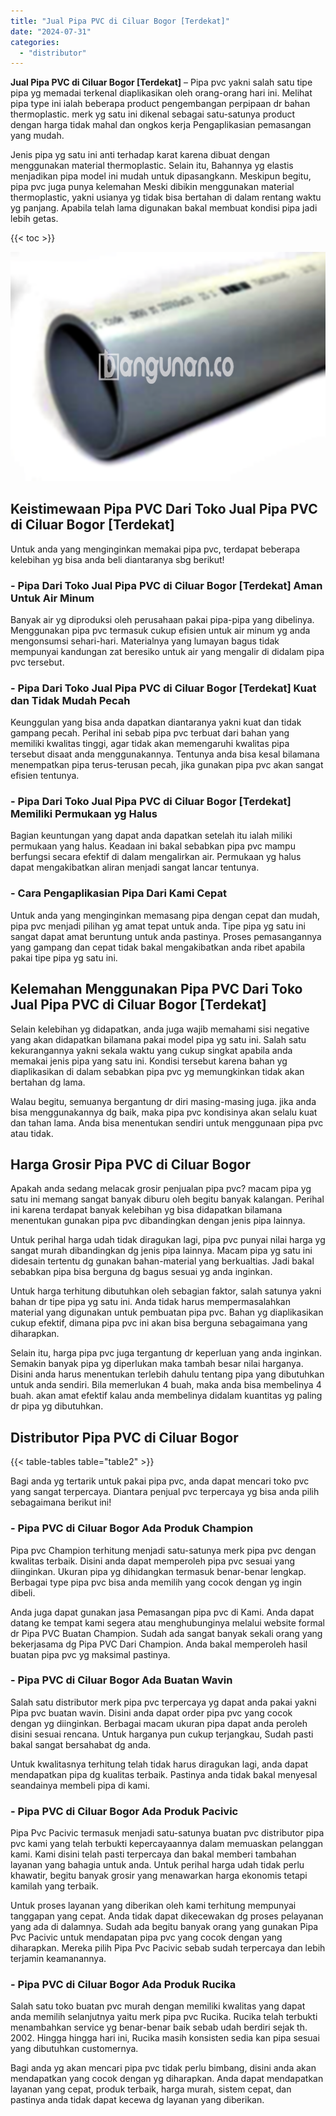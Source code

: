 ```yaml
---
title: "Jual Pipa PVC di Ciluar Bogor [Terdekat]"
date: "2024-07-31"
categories: 
  - "distributor"
---
```


**Jual Pipa PVC di Ciluar Bogor \[Terdekat\]** – Pipa pvc yakni salah satu tipe pipa yg memadai terkenal diaplikasikan oleh orang-orang hari ini. Melihat pipa type ini ialah beberapa product pengembangan perpipaan dr bahan thermoplastic. merk yg satu ini dikenal sebagai satu-satunya product dengan harga tidak mahal dan ongkos kerja Pengaplikasian pemasangan yang mudah.

Jenis pipa yg satu ini anti terhadap karat karena dibuat dengan menggunakan material thermoplastic. Selain itu, Bahannya yg elastis menjadikan pipa model ini mudah untuk dipasangkann. Meskipun begitu, pipa pvc juga punya kelemahan Meski dibikin menggunakan material thermoplastic, yakni usianya yg tidak bisa bertahan di dalam rentang waktu yg panjang. Apabila telah lama digunakan bakal membuat kondisi pipa jadi lebih getas.

{{< toc >}}

![](/images/jaul-pipa-pvc-65.png)

## Keistimewaan Pipa PVC Dari Toko Jual Pipa PVC di Ciluar Bogor \[Terdekat\]

Untuk anda yang menginginkan memakai pipa pvc, terdapat beberapa kelebihan yg bisa anda beli diantaranya sbg berikut!

### \- Pipa Dari Toko Jual Pipa PVC di Ciluar Bogor \[Terdekat\] Aman Untuk Air Minum

Banyak air yg diproduksi oleh perusahaan pakai pipa-pipa yang dibelinya. Menggunakan pipa pvc termasuk cukup efisien untuk air minum yg anda mengonsumsi sehari-hari. Materialnya yang lumayan bagus tidak mempunyai kandungan zat beresiko untuk air yang mengalir di didalam pipa pvc tersebut.

### \- Pipa Dari Toko Jual Pipa PVC di Ciluar Bogor \[Terdekat\] Kuat dan Tidak Mudah Pecah

Keunggulan yang bisa anda dapatkan diantaranya yakni kuat dan tidak gampang pecah. Perihal ini sebab pipa pvc terbuat dari bahan yang memiliki kwalitas tinggi, agar tidak akan memengaruhi kwalitas pipa tersebut disaat anda menggunakannya. Tentunya anda bisa kesal bilamana menempatkan pipa terus-terusan pecah, jika gunakan pipa pvc akan sangat efisien tentunya.

### \- Pipa Dari Toko Jual Pipa PVC di Ciluar Bogor \[Terdekat\] Memiliki Permukaan yg Halus

Bagian keuntungan yang dapat anda dapatkan setelah itu ialah miliki permukaan yang halus. Keadaan ini bakal sebabkan pipa pvc mampu berfungsi secara efektif di dalam mengalirkan air. Permukaan yg halus dapat mengakibatkan aliran menjadi sangat lancar tentunya.

### \- Cara Pengaplikasian Pipa Dari Kami Cepat

Untuk anda yang menginginkan memasang pipa dengan cepat dan mudah, pipa pvc menjadi pilihan yg amat tepat untuk anda. Tipe pipa yg satu ini sangat dapat amat beruntung untuk anda pastinya. Proses pemasangannya yang gampang dan cepat tidak bakal mengakibatkan anda ribet apabila pakai tipe pipa yg satu ini.

## Kelemahan Menggunakan Pipa PVC Dari Toko Jual Pipa PVC di Ciluar Bogor \[Terdekat\]

Selain kelebihan yg didapatkan, anda juga wajib memahami sisi negative yang akan didapatkan bilamana pakai model pipa yg satu ini. Salah satu kekurangannya yakni sekala waktu yang cukup singkat apabila anda memakai jenis pipa yang satu ini. Kondisi tersebut karena bahan yg diaplikasikan di dalam sebabkan pipa pvc yg memungkinkan tidak akan bertahan dg lama.

Walau begitu, semuanya bergantung dr diri masing-masing juga. jika anda bisa menggunakannya dg baik, maka pipa pvc kondisinya akan selalu kuat dan tahan lama. Anda bisa menentukan sendiri untuk menggunaan pipa pvc atau tidak.

## Harga Grosir Pipa PVC di Ciluar Bogor

Apakah anda sedang melacak grosir penjualan pipa pvc? macam pipa yg satu ini memang sangat banyak diburu oleh begitu banyak kalangan. Perihal ini karena terdapat banyak kelebihan yg bisa didapatkan bilamana menentukan gunakan pipa pvc dibandingkan dengan jenis pipa lainnya.

Untuk perihal harga udah tidak diragukan lagi, pipa pvc punyai nilai harga yg sangat murah dibandingkan dg jenis pipa lainnya. Macam pipa yg satu ini didesain tertentu dg gunakan bahan-material yang berkualtias. Jadi bakal sebabkan pipa bisa berguna dg bagus sesuai yg anda inginkan.

Untuk harga terhitung dibutuhkan oleh sebagian faktor, salah satunya yakni bahan dr tipe pipa yg satu ini. Anda tidak harus mempermasalahkan material yang digunakan untuk pembuatan pipa pvc. Bahan yg diaplikasikan cukup efektif, dimana pipa pvc ini akan bisa berguna sebagaimana yang diharapkan.

Selain itu, harga pipa pvc juga tergantung dr keperluan yang anda inginkan. Semakin banyak pipa yg diperlukan maka tambah besar nilai harganya. Disini anda harus menentukan terlebih dahulu tentang pipa yang dibutuhkan untuk anda sendiri. Bila memerlukan 4 buah, maka anda bisa membelinya 4 buah. akan amat efektif kalau anda membelinya didalam kuantitas yg paling dr pipa yg dibutuhkan.

## Distributor Pipa PVC di Ciluar Bogor

{{< table-tables table="table2" >}}

Bagi anda yg tertarik untuk pakai pipa pvc, anda dapat mencari toko pvc yang sangat terpercaya. Diantara penjual pvc terpercaya yg bisa anda pilih sebagaimana berikut ini!

### \- Pipa PVC di Ciluar Bogor Ada Produk Champion

Pipa pvc Champion terhitung menjadi satu-satunya merk pipa pvc dengan kwalitas terbaik. Disini anda dapat memperoleh pipa pvc sesuai yang diinginkan. Ukuran pipa yg dihidangkan termasuk benar-benar lengkap. Berbagai type pipa pvc bisa anda memilih yang cocok dengan yg ingin dibeli.

Anda juga dapat gunakan jasa Pemasangan pipa pvc di Kami. Anda dapat datang ke tempat kami segera atau menghubunginya melalui website formal dr Pipa PVC Buatan Champion. Sudah ada sangat banyak sekali orang yang bekerjasama dg Pipa PVC Dari Champion. Anda bakal memperoleh hasil buatan pipa pvc yg maksimal pastinya.

### \- Pipa PVC di Ciluar Bogor Ada Buatan Wavin

Salah satu distributor merk pipa pvc terpercaya yg dapat anda pakai yakni Pipa pvc buatan wavin. Disini anda dapat order pipa pvc yang cocok dengan yg diinginkan. Berbagai macam ukuran pipa dapat anda peroleh disini sesuai rencana. Untuk harganya pun cukup terjangkau, Sudah pasti bakal sangat bersahabat dg anda.

Untuk kwalitasnya terhitung telah tidak harus diragukan lagi, anda dapat mendapatkan pipa dg kualitas terbaik. Pastinya anda tidak bakal menyesal seandainya membeli pipa di kami.

### \- Pipa PVC di Ciluar Bogor Ada Produk Pacivic

Pipa Pvc Pacivic termasuk menjadi satu-satunya buatan pvc distributor pipa pvc kami yang telah terbukti kepercayaannya dalam memuaskan pelanggan kami. Kami disini telah pasti terpercaya dan bakal memberi tambahan layanan yang bahagia untuk anda. Untuk perihal harga udah tidak perlu khawatir, begitu banyak grosir yang menawarkan harga ekonomis tetapi kamilah yang terbaik.

Untuk proses layanan yang diberikan oleh kami terhitung mempunyai tanggapan yang cepat. Anda tidak dapat dikecewakan dg proses pelayanan yang ada di dalamnya. Sudah ada begitu banyak orang yang gunakan Pipa Pvc Pacivic untuk mendapatan pipa pvc yang cocok dengan yang diharapkan. Mereka pilih Pipa Pvc Pacivic sebab sudah terpercaya dan lebih terjamin keamanannya.

### \- Pipa PVC di Ciluar Bogor Ada Produk Rucika

Salah satu toko buatan pvc murah dengan memiliki kwalitas yang dapat anda memilih selanjutnya yaitu merk pipa pvc Rucika. Rucika telah terbukti menambahkan service yg benar-benar baik sebab udah berdiri sejak th. 2002. Hingga hingga hari ini, Rucika masih konsisten sedia kan pipa sesuai yang dibutuhkan customernya.

Bagi anda yg akan mencari pipa pvc tidak perlu bimbang, disini anda akan mendapatkan yang cocok dengan yg diharapkan. Anda dapat mendapatkan layanan yang cepat, produk terbaik, harga murah, sistem cepat, dan pastinya anda tidak dapat kecewa dg layanan yang diberikan.
